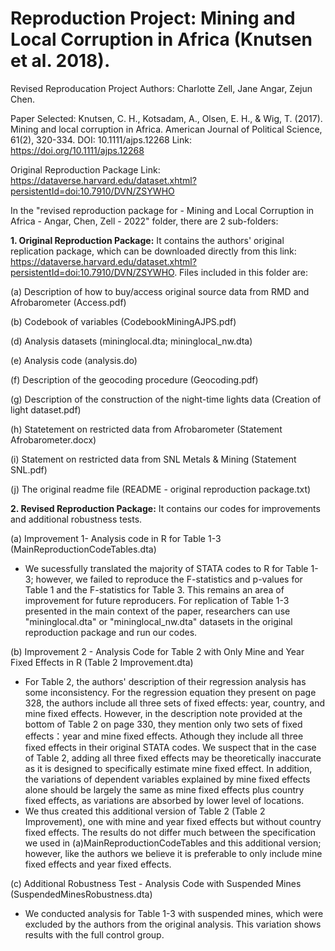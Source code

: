 # Reproduction Project: Mining and Local Corruption in Africa (Knutsen et al. 2018).

Revised Reproducation Project Authors: Charlotte Zell, Jane Angar, Zejun Chen.

Paper Selected:
Knutsen, C. H., Kotsadam, A., Olsen, E. H., & Wig, T. (2017). Mining and local corruption in Africa. American Journal of Political Science, 61(2), 320-334.
DOI: 10.1111/ajps.12268 
Link: https://doi.org/10.1111/ajps.12268

Original Reproduction Package Link: https://dataverse.harvard.edu/dataset.xhtml?persistentId=doi:10.7910/DVN/ZSYWHO

In the "revised reproduction package for - Mining and Local Corruption in Africa - Angar, Chen, Zell - 2022" folder, there are 2 sub-folders:
       
**1. Original Reproduction Package:** 
It contains the authors' original replication package, which can be downloaded directly from this link: 
https://dataverse.harvard.edu/dataset.xhtml?persistentId=doi:10.7910/DVN/ZSYWHO. Files included in this folder are:

(a) Description of how to buy/access original source data from RMD and Afrobarometer (Access.pdf)

(b) Codebook of variables (CodebookMiningAJPS.pdf) 

(d) Analysis datasets (mininglocal.dta; mininglocal_nw.dta)

(e) Analysis code (analysis.do)

(f) Description of the geocoding procedure (Geocoding.pdf)

(g) Description of the construction of the night-time lights data (Creation of light dataset.pdf)

(h) Statetement on restricted data from Afrobarometer (Statement Afrobarometer.docx)

(i) Statement on restricted data from SNL Metals & Mining (Statement SNL.pdf)

(j) The original readme file (README - original reproduction package.txt)

**2. Revised Reproduction Package:** It contains our codes for improvements and additional robustness tests. 

(a) Improvement 1- Analysis code in R for Table 1-3 (MainReproductionCodeTables.dta)
- We sucessfully translated the majority of STATA codes to R for Table 1-3; however, we failed to reproduce the F-statistics and p-values for Table 1 and                 the F-statistics for Table 3. This remains an area of improvement for future reproducers. For replication of Table 1-3 presented in the main context of                 the paper, researchers can use "mininglocal.dta" or "mininglocal_nw.dta" datasets in the original reproduction package and run our codes.

(b) Improvement 2 - Analysis Code for Table 2 with Only Mine and Year Fixed Effects in R (Table 2 Improvement.dta)
- For Table 2, the authors' description of their regression analysis has some inconsistency. For the regression equation they present on page 328, the                   authors include all three sets of fixed effects: year, country, and mine fixed effects. However, in the description note provided at the bottom of                     Table 2 on page 330, they mention only two sets of fixed effects：year and mine fixed effects. Athough they include all three fixed effects in their                   original STATA codes. We suspect that in the case of Table 2, adding all three fixed effects may be theoretically inaccurate as it is designed to                       specifically estimate mine fixed effect. In addition, the variations of dependent variables explained by mine fixed effects alone should be largely                     the same as mine fixed effects plus country fixed effects, as variations are absorbed by lower level of locations. 
- We thus created this additional version of Table 2 (Table 2 Improvement), one with mine and year fixed effects but without country fixed effects. The results 
  do not differ much between the specification we used in (a)MainReproductionCodeTables and this additional version; however, like the authors we believe it is 
  preferable to only include mine fixed effects and year fixed effects.

(c) Additional Robustness Test - Analysis Code with Suspended Mines (SuspendedMinesRobustness.dta)
- We conducted analysis for Table 1-3 with suspended mines, which were excluded by the authors from the original analysis. This variation shows results                   with the full control group.
              
